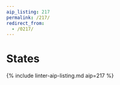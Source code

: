 ```yaml
---
aip_listing: 217
permalink: /217/
redirect_from:
  - /0217/
---
```


# States

{% include linter-aip-listing.md aip=217 %}
